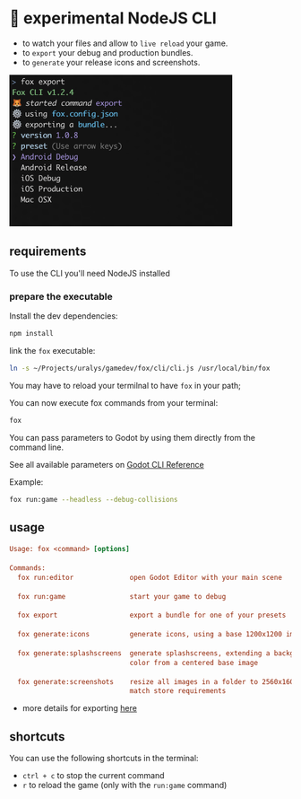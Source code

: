 # 🔋 experimental NodeJS CLI

- to watch your files and allow to `live reload` your game.
- to `export` your debug and production bundles.
- to `generate` your release icons and screenshots.

<img title="exporting-illustration" height="270px"  src="../assets/docs/cli-export.png"/>

## requirements

To use the CLI you'll need NodeJS installed

### prepare the executable

Install the dev dependencies:

```sh
npm install
```

link the `fox` executable:

```sh
ln -s ~/Projects/uralys/gamedev/fox/cli/cli.js /usr/local/bin/fox
```

You may have to reload your termilnal to have `fox` in your path;

You can now execute fox commands from your terminal:

```sh
fox
```

You can pass parameters to Godot by using them directly from the command line.

See all available parameters on [Godot CLI Reference](https://docs.godotengine.org/en/stable/tutorials/editor/command_line_tutorial.html#command-line-reference)

Example:

```sh
fox run:game --headless --debug-collisions
```

## usage

```ini
Usage: fox <command> [options]

Commands:
  fox run:editor              open Godot Editor with your main scene

  fox run:game                start your game to debug

  fox export                  export a bundle for one of your presets

  fox generate:icons          generate icons, using a base 1200x1200 image

  fox generate:splashscreens  generate splashscreens, extending a background
                              color from a centered base image

  fox generate:screenshots    resize all images in a folder to 2560x1600, to
                              match store requirements
```

- more details for exporting [here](./docs/export.md)

## shortcuts

You can use the following shortcuts in the terminal:

- `ctrl + c` to stop the current command
- `r` to reload the game (only with the `run:game` command)

